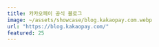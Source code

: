 ```yaml
---
title: 카카오페이 공식 블로그
image: ~/assets/showcase/blog.kakaopay.com.webp
url: "https://blog.kakaopay.com/"
featured: 25
---
```

